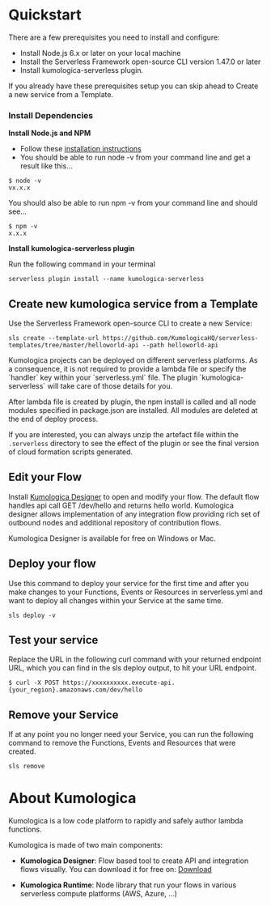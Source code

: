# Quickstart

There are a few prerequisites you need to install and configure:

- Install Node.js 6.x or later on your local machine
- Install the Serverless Framework open-source CLI version 1.47.0 or later
- Install kumologica-serverless plugin.

If you already have these prerequisites setup you can skip ahead to Create a new service from a Template.

### Install Dependencies

**Install Node.js and NPM**

- Follow these [installation instructions](https://nodejs.org/en/download/)
- You should be able to run node -v from your command line and get a result like this...

```
$ node -v
vx.x.x
```

You should also be able to run npm -v from your command line and should see...

```
$ npm -v
x.x.x
```

**Install kumologica-serverless plugin**

Run the following command in your terminal

```
serverless plugin install --name kumologica-serverless
```

## Create new kumologica service from a Template

Use the Serverless Framework open-source CLI to create a new Service:

```
sls create --template-url https://github.com/KumologicaHQ/serverless-templates/tree/master/helloworld-api --path helloworld-api
```

<div class="alert alert-info"> 
Kumologica projects can be deployed on different serverless platforms. As a consequence, it is not required to provide a lambda file or specify the `handler` key within your `serverless.yml` file. The plugin `kumologica-serverless` will take care of those details for you.

After lambda file is created by plugin, the npm install is called and all node modules specified in package.json are installed. All modules are deleted at the end of deploy process.

If you are interested, you can always unzip the artefact file within the `.serverless` directory to see the effect of the plugin or see the final version of cloud formation scripts generated.

</div>

## Edit your Flow

Install [Kumologica Designer](https://kumologica.com/download.html) to open and modify your flow.
The default flow handles api call GET /dev/hello and returns hello world. Kumologica designer allows
implementation of any integration flow providing rich set of outbound nodes and additional repository of 
contribution flows.

Kumologica Designer is available for free on Windows or Mac.

## Deploy your flow

Use this command to deploy your service for the first time and after you make changes to your Functions, Events or Resources in serverless.yml and want to deploy all changes within your Service at the same time.

```
sls deploy -v
```

## Test your service

Replace the URL in the following curl command with your returned endpoint URL, which you can find in the sls deploy output, to hit your URL endpoint.

```
$ curl -X POST https://xxxxxxxxxx.execute-api.{your_region}.amazonaws.com/dev/hello
```

## Remove your Service

If at any point you no longer need your Service, you can run the following command to remove the Functions, Events and Resources that were created.

```
sls remove
```

# About Kumologica

Kumologica is a low code platform to rapidly and safely author lambda functions.

Kumologica is made of two main components:

- **Kumologica Designer**: Flow based tool to create API and integration flows visually. You can download it for free on: [Download](https://kumologica.com/download.html)

- **Kumologica Runtime**: Node library that run your flows in various serverless compute platforms (AWS, Azure, ...)
